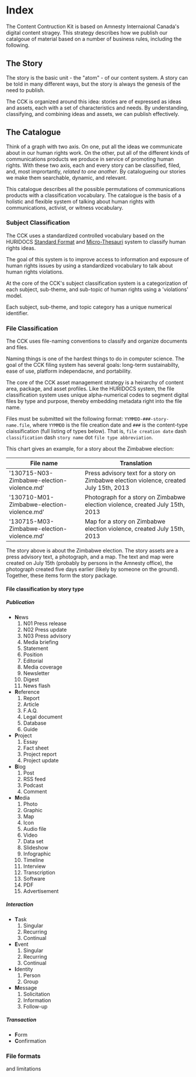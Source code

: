 # Index

The Content Contruction Kit is based on Amnesty Internaional Canada's digital content stragey. This strategy describes how we publish our catalgoue of material based on a number of business rules, including the following.

## The Story

The story is the basic unit - the "atom" - of our content system. A story can be told in many different ways, but the story is always the genesis of the need to publish. 

The CCK is organized around this idea: stories are of expressed as ideas and assets, each with a set of characteristics and needs. By understanding, classifying, and combining ideas and assets, we can publish effectively.

## The Catalogue

Think of a graph with two axis. On one, put all the ideas we communicate about in our human rights work. On the other, put all of the different kinds of communications products we produce in service of promoting human rights. With these two axis, each and every story can be classified, filed, and, most imprortantly, *related to one another*. By catalogueing our stories we make them searchable, dynamic, and relevant. 

This catalogue describes all the possible permutations of communications products with a classification vocabulary. The catalogue is the basis of a holistic and flexible system of talking about human rights with communications, activist, or witness vocabulary.

### Subject Classification

The CCK uses a standardized controlled vocabulary based on the HURIDOCS [Standard Format](http://www.huridocs.org/resource/huridocs-events-standard-formats/) and [Micro-Thesauri](http://www.huridocs.org/resource/micro-thesauri/) system to classify human rights ideas. 

The goal of this system is to improve access to information and exposure of human rights issues by using a standardized vocabulary to talk about human rights violations.

At the core of the CCK's subject classification system is a categorization of each subject, sub-theme, and sub-topic of human rights using a 'violations' model. 

Each subject, sub-theme, and topic category has a unique numerical identifier.

### File Classification

The CCK uses file-naming conventions to classify and organize documents and files. 

Naming things is one of the hardest things to do in computer science. The goal of the CCK filing system has several goals: long-term sustainabilty, ease of use, platform independacne, and portability. 

The core of the CCK asset management strategy is a heirarchy of content area, package, and asset profiles. Like the HURIDOCS system, the file classification system uses unique alpha-numerical codes to segment digital files by type and purpose, thereby embedding metadata right into the file name.

Files must be submitted wit the following format: `YYMMDD-###-story-name.file`, where `YYMMDD` is the file creation date and `###` is the content-type claissification (full listing of types below). That is, `file creation date` dash `classification` dash `story name` dot `file type abbreviation`.

This chart gives an example, for a story about the Zimbabwe election:

| File name | Translation |
| ------- | --------- |
| '130715-N03-Zimbabwe-election-violence.md' | Press advisory text for a story on Zimbabwe election violence, created July 15th, 2013 |
| '130710-M01-Zimbabwe-election-violence.md' | Photograph for a story on Zimbabwe election violence, created July 15th, 2013 |
| '130715-M03-Zimbabwe-election-violence.md' | Map for a story on Zimbabwe election violence, created July 15th, 2013 |

The story above is about the Zimbabwe election. The story assets are a press advisory text, a photograph, and a map. The text and map were created on July 15th (probably by persons in the Amnesty office), the photograph created five days earlier (likely by someone on the ground). Together, these items form the story package.

#### File classification by story type

##### Publication

- **N**ews
   	1. N01 Press release 
    1. N02 Press update 
    1. N03 Press advisory
    1. Media briefing 
    1. Statement
    1. Position
    1. Editorial
    1. Media coverage
    1. Newsletter
    1. Digest
    1. News flash
- **R**eference
  	1. Report
  	2. Article
    1. F.A.Q.
    1. Legal document
    1. Database
    1. Guide
- **P**roject
   	1. Essay
    1. Fact sheet
    1. Project report
    1. Project update
- **B**log
   	1. Post
    1. RSS feed
    1. Podcast
    1. Comment
- **M**edia
  	1. Photo
    1. Graphic
    1. Map
    1. Icon
    1. Audio file
    1. Video
    1. Data set
    1. Slideshow
    1. Infographic
    1. Timeline
    1. Interview
    1. Transcription
    1. Software
    1. PDF
    1. Advertisement

##### Interaction

- **T**ask
    1. Singular
    1. Recurring
    1. Continual
- **E**vent
    1. Singular
    1. Recurring
    1. Continual
- **I**dentity
    1. Person
    1. Group
- **M**essage
    1. Solicitation
    1. Information
    1. Follow-up

##### Transaction

- **F**orm
- **C**onfirmation

### File formats

and limitations
